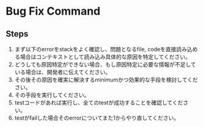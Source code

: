 # Bug Fix Command

## Steps
1. まず以下のerrorをstackをよく確認し、問題となるfile, codeを直接読み込める場合はコンテキストとして読み込み具体的な原因を特定してください。
2. どうしても原因特定ができない場合、もし原因特定に必要な情報が不足している場合は、開発者に伝えてください。
3. その後その原因を確実に解決するminimumかつ効果的な手段を検討してください。
4. その手段を実行してください。
5. testコードがあれば実行し、全てのtestが成功することを確認してください。
6. testがfailした場合そのerrorについてまた1からやり直してください。
